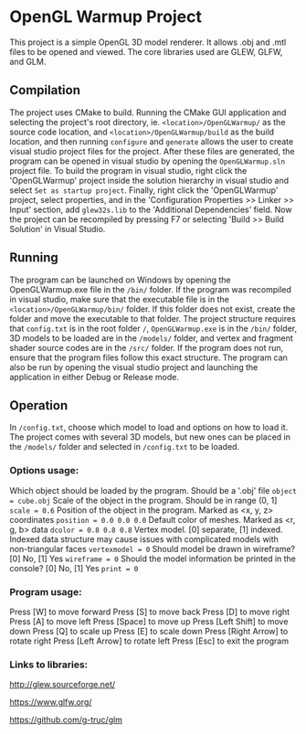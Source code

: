# OpenGL Warmup Project
This project is a simple OpenGL 3D model renderer. It allows .obj and .mtl files to be opened and viewed. The core libraries used are GLEW, GLFW, and GLM.

## Compilation
The project uses CMake to build. Running the CMake GUI application and selecting the project's root directory, ie. `<location>/OpenGLWarmup/` as the source code location, and `<location>/OpenGLWarmup/build` as the build location, and then running `configure` and `generate` allows the user to create visual studio project files for the project. After these files are generated, the program can be opened in visual studio by opening the `OpenGLWarmup.sln` project file. To build the program in visual studio, right click the 'OpenGLWarmup' project inside the solution hierarchy in visual studio and select `Set as startup project`. Finally, right click the 'OpenGLWarmup' project, select properties, and in the 'Configuration Properties >> Linker >> Input' section, add `glew32s.lib` to the 'Additional Dependencies' field. Now the project can be recompiled by pressing F7 or selecting 'Build >> Build Solution' in Visual Studio.

## Running
The program can be launched on Windows by opening the OpenGLWarmup.exe file in the `/bin/` folder. If the program was recompiled in visual studio, make sure that the executable file is in the `<location>/OpenGLWarmup/bin/` folder. If this folder does not exist, create the folder and move the executable to that folder. The project structure requires that `config.txt` is in the root folder `/`, `OpenGLWarmup.exe` is in the `/bin/` folder, 3D models to be loaded are in the `/models/` folder, and vertex and fragment shader source codes are in the `/src/` folder. If the program does not run, ensure that the program files follow this exact structure.
The program can also be run by opening the visual studio project and launching the application in either Debug or Release mode.

## Operation
In `/config.txt`, choose which model to load and options on how to load it. The project comes with several 3D models, but new ones can be placed in the `/models/` folder and selected in `/config.txt` to be loaded.

### Options usage:
Which object should be loaded by the program. Should be a '.obj' file
`object = cube.obj`
Scale of the object in the program. Should be in range (0, 1]
`scale = 0.6`
Position of the object in the program. Marked as <x, y, z> coordinates
`position = 0.0 0.0 0.0`
Default color of meshes. Marked as <r, g, b> data
`dcolor = 0.8 0.8 0.8`
Vertex model. [0] separate, [1] indexed. Indexed data structure may cause issues with complicated models with non-triangular faces
`vertexmodel = 0`
Should model be drawn in wireframe? [0] No, [1] Yes
`wireframe = 0`
Should the model information be printed in the console? [0] No, [1] Yes
`print = 0`

### Program usage:
Press [W] to move forward
Press [S] to move back
Press [D] to move right
Press [A] to move left
Press [Space] to move up
Press [Left Shift] to move down
Press [Q] to scale up
Press [E] to scale down
Press [Right Arrow] to rotate right
Press [Left Arrow] to rotate left
Press [Esc] to exit the program

### Links to libraries:
http://glew.sourceforge.net/

https://www.glfw.org/

https://github.com/g-truc/glm
